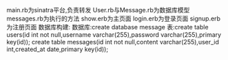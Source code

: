 main.rb为sinatra平台,负责转发
User.rb与Message.rb为数据库模型
messages.rb为执行的方法
show.erb为主页面
login.erb为登录页面
signup.erb为注册页面
数据库构建:
数据库:create database message
表:create table users(id int not null,username varchar(255),password varchar(255),primary key(id));
create table messages(id int not null,content varchar(255),user_id int,created_at date,primary key(id));

